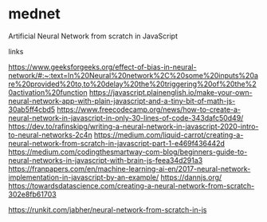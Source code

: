 # mednet
Artificial Neural Network from scratch in JavaScript

links 

https://www.geeksforgeeks.org/effect-of-bias-in-neural-network/#:~:text=In%20Neural%20network%2C%20some%20inputs%20are%20provided%20to,to%20delay%20the%20triggering%20of%20the%20activation%20function
https://javascript.plainenglish.io/make-your-own-neural-network-app-with-plain-javascript-and-a-tiny-bit-of-math-js-30ab5ff4cbd5
https://www.freecodecamp.org/news/how-to-create-a-neural-network-in-javascript-in-only-30-lines-of-code-343dafc50d49/
https://dev.to/rafinskipg/writing-a-neural-network-in-javascript-2020-intro-to-neural-networks-2c4n
https://medium.com/liquid-carrot/creating-a-neural-network-from-scratch-in-javascript-part-1-e469f436442d
https://medium.com/codingthesmartway-com-blog/beginners-guide-to-neural-networks-in-javascript-with-brain-js-feea34d291a3
https://franpapers.com/en/machine-learning-ai-en/2017-neural-network-implementation-in-javascript-by-an-example/
https://dannjs.org/
https://towardsdatascience.com/creating-a-neural-network-from-scratch-302e8fb61703

https://runkit.com/jabher/neural-network-from-scratch-in-js